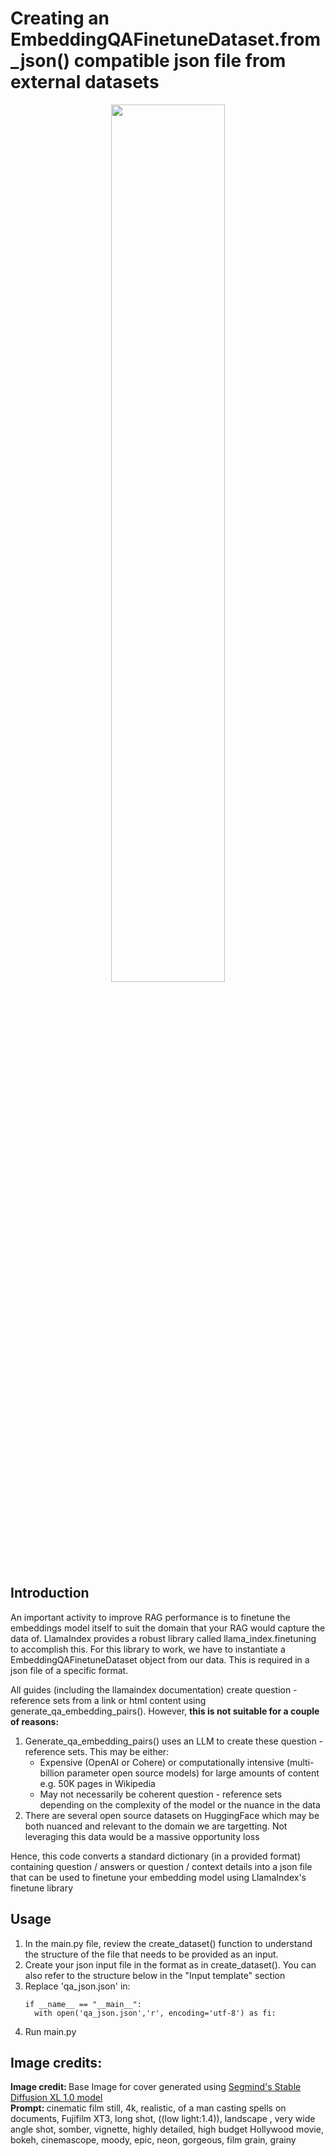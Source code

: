 # Creating an EmbeddingQAFinetuneDataset.from_json() compatible json file from external datasets
<p align = "center">
  <img src = "https://github.com/SwamiKannan/Creating-Llamaindex-EmbeddingQAFinetuneDataset-for-Finetuning-Embeddings/blob/main/cover.png", width = 60%>
</p>

## Introduction
An important activity to improve RAG performance is to finetune the embeddings model itself to suit the domain that your RAG would capture the data of. LlamaIndex provides a robust library called llama_index.finetuning to accomplish this.
For this library to work, we have to instantiate a EmbeddingQAFinetuneDataset object from our data. This is required in  a json file of a specific format. 

All guides (including the llamaindex documentation) create question - reference sets from a link or html content using generate_qa_embedding_pairs(). However, <b>this is not suitable for a couple of reasons:</b>
<ol>

<li>Generate_qa_embedding_pairs() uses an LLM to create these question - reference sets. This may be either:
  <ul>
 <li>Expensive (OpenAI or Cohere) or computationally intensive (multi-billion parameter open source models) for large amounts of content e.g. 50K pages in Wikipedia</li>
<li>May not necessarily be coherent question - reference sets depending on the complexity of the model or the nuance in the data </li></ul></li>
<li>There are several open source datasets on HuggingFace which may be both nuanced and relevant to the domain we are targetting. Not leveraging this data would be a massive opportunity loss
</li>
</ol>
Hence, this code converts a standard dictionary (in a provided format) containing question / answers or question / context details into a json file that can be used to finetune your embedding model using LlamaIndex's finetune library

## Usage
1. In the main.py file, review the create_dataset() function to understand the structure of the file that needs to be provided as an input.
2. Create your json input file in the format as in create_dataset(). You can also refer to the structure below in the "Input template" section
3. Replace 'qa_json.json' in:
   ```
   if __name__ == "__main__":
     with open('qa_json.json','r', encoding='utf-8') as fi:
   ```
4. Run main.py
   
## Image credits:
 <b>Image credit: </b>Base Image  for cover generated using <a href="https://www.segmind.com/models/sdxl1.0-txt2img">Segmind's Stable Diffusion XL 1.0 model</a> <br>
 <b>Prompt: </b>cinematic film still, 4k, realistic, of a man casting spells on documents, Fujifilm XT3, long shot, ((low light:1.4)), landscape , very wide angle shot, somber, vignette, highly detailed, high budget Hollywood movie, bokeh, cinemascope, moody, epic, neon, gorgeous, film grain, grainy
</sub>
